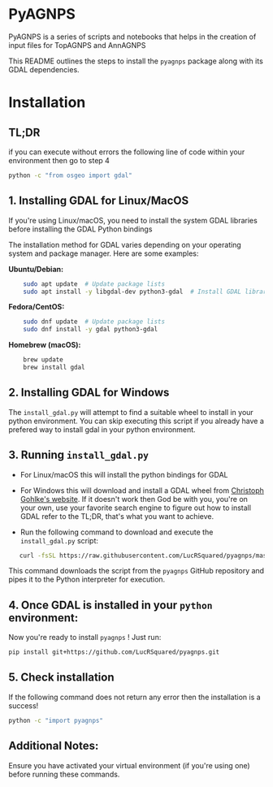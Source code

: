 # PyAGNPS

PyAGNPS is a series of scripts and notebooks that helps in the creation of input files for TopAGNPS and AnnAGNPS

This README outlines the steps to install the `pyagnps` package along with its GDAL dependencies.

# Installation

## TL;DR

if you can execute without errors the following line of code within your environment then go to step 4
```bash
python -c "from osgeo import gdal"
```

## 1. Installing GDAL for Linux/MacOS

If you're using Linux/macOS, you need to install the system GDAL libraries before installing the GDAL Python bindings

The installation method for GDAL varies depending on your operating system and package manager. Here are some examples:

**Ubuntu/Debian:**

```bash
    sudo apt update  # Update package lists
    sudo apt install -y libgdal-dev python3-gdal  # Install GDAL libraries
```

 **Fedora/CentOS:**

```bash
    sudo dnf update  # Update package lists
    sudo dnf install -y gdal python3-gdal
```

 **Homebrew (macOS):**

```bash
    brew update
    brew install gdal
```

## 2. Installing GDAL for Windows

The `install_gdal.py` will attempt to find a suitable wheel to install in your python environment. You can skip executing this script if you already have a prefered way to install gdal in your python environment.


## 3. Running `install_gdal.py`

- For Linux/macOS this will install the python bindings for GDAL
- For Windows this will download and install a GDAL wheel from [Christoph Gohlke's website](https://www.cgohlke.com/). If it doesn't work then God be with you, you're on your own, use your favorite search engine to figure out how to install GDAL refer to the TL;DR, that's what you want to achieve.

- Run the following command to download and execute the `install_gdal.py` script:

```bash
   curl -fsSL https://raw.githubusercontent.com/LucRSquared/pyagnps/master/install_gdal.py| python3 -
```
    
This command downloads the script from the `pyagnps` GitHub repository and pipes it to the Python interpreter for execution.


## 4. Once GDAL is installed in your `python` environment:

Now you're ready to install `pyagnps` ! Just run:

```Bash
pip install git+https://github.com/LucRSquared/pyagnps.git
```

## 5. Check installation

If the following command does not return any error then the installation is a success!

```bash
python -c "import pyagnps"
```

## Additional Notes:

Ensure you have activated your virtual environment (if you're using one) before running these commands.
